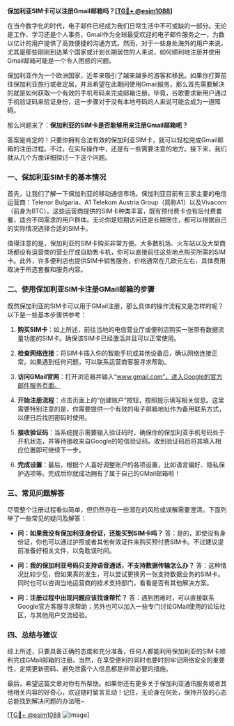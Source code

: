 **保加利亚SIM卡可以注册Gmail邮箱吗？[[TG💪+ @esim1088](https://t.me/s/esim1088)]**

在当今数字化的时代，电子邮件已经成为我们日常生活中不可或缺的一部分。无论是工作、学习还是个人事务，Gmail作为全球最受欢迎的电子邮件服务之一，为数以亿计的用户提供了高效便捷的沟通方式。然而，对于一些身处海外的用户来说，尤其是那些刚刚到达某个国家或计划长期居住的人来说，如何顺利地注册并使用Gmail邮箱可能是一个令人困惑的问题。

保加利亚作为一个欧洲国家，近年来吸引了越来越多的游客和移民。如果你打算前往保加利亚旅行或者定居，并且希望在此期间使用Gmail服务，那么首先需要解决的就是如何获取一个有效的手机号码来完成邮箱注册。毕竟，谷歌要求新用户通过手机验证码来验证身份，这一步骤对于没有本地号码的人来说可能会成为一道障碍。

那么问题来了：**保加利亚的SIM卡是否能够用来注册Gmail邮箱呢？**

答案是肯定的！只要你拥有合法有效的保加利亚SIM卡，就可以轻松完成Gmail邮箱的注册过程。不过，在实际操作中，还是有一些需要注意的地方。接下来，我们就从几个方面详细探讨一下这个问题。

### 一、保加利亚SIM卡的基本情况

首先，让我们了解一下保加利亚的移动通信市场。保加利亚目前有三家主要的电信运营商：Telenor Bulgaria、A1 Telekom Austria Group（简称A1）以及Vivacom（前身为BTC）。这些运营商提供的SIM卡种类丰富，既有预付费卡也有后付费套餐，适合不同需求的用户群体。无论你是短期访问还是长期居住，都可以根据自己的实际情况选择合适的SIM卡。

值得注意的是，保加利亚的SIM卡购买非常方便。大多数机场、火车站以及大型商场都设有运营商的营业厅或自助售卡机，你可以直接前往这些地点购买所需的SIM卡。此外，许多便利店也提供SIM卡销售服务，价格通常在几欧元左右，具体费用取决于所选套餐和服务内容。

### 二、使用保加利亚SIM卡注册GMail邮箱的步骤

既然保加利亚的SIM卡可以用于GMail注册，那么具体的操作流程又是怎样的呢？以下是一些基本步骤供参考：

1. **购买SIM卡**：如上所述，前往当地的电信营业厅或便利店购买一张带有数据流量功能的SIM卡。确保该SIM卡已经激活并且可以正常使用。
   
2. **检查网络连接**：将SIM卡插入你的智能手机或其他设备后，确认网络连接正常。如果遇到任何问题，可以联系运营商客服寻求帮助。

3. **访问GMail官网**：打开浏览器并输入“www.gmail.com”，进入Google的官方邮件服务页面。

4. **开始注册流程**：点击页面上的“创建账户”按钮，按照提示填写相关信息。这里需要特别注意的是，你需要提供一个有效的电子邮箱地址作为备用联系方式，以便日后找回密码时使用。

5. **接收验证码**：当系统提示需要输入验证码时，确保你的保加利亚手机号码处于开机状态，并等待接收来自Google的短信验证码。收到验证码后将其填入相应位置即可继续下一步。

6. **完成设置**：最后，根据个人喜好调整账户的各项设置，比如语言偏好、隐私保护选项等。完成后你就成功拥有了属于自己的GMail邮箱啦！

### 三、常见问题解答

尽管整个注册过程看似简单，但仍然存在一些潜在的风险或误解需要澄清。下面列举了一些常见的疑问及解答：

- **问：如果我没有保加利亚身份证，还能买到SIM卡吗？**
  答：是的，即使没有身份证，你也可以通过护照或者其他有效证件来购买预付费SIM卡。不过建议提前准备好相关文件，以免耽误时间。

- **问：我的保加利亚号码只支持语音通话，不支持数据传输怎么办？**
  答：这种情况比较少见，但如果真的发生，可以尝试更换另一张支持数据业务的SIM卡。同时也可以咨询当地运营商的技术支持部门，看看是否有其他解决方案。

- **问：注册过程中出现问题应该找谁帮忙？**
  答：遇到困难时，可以直接联系Google官方客服寻求帮助；另外也可以加入一些专门讨论GMail使用的论坛社区，与其他用户交流经验。

### 四、总结与建议

综上所述，只要具备正确的态度和充分准备，任何人都能利用保加利亚的SIM卡顺利完成GMail邮箱的注册。当然，在享受便利的同时也要时刻牢记网络安全的重要性，定期更新密码、避免泄露个人信息都是非常必要的措施。

最后，希望这篇文章对你有所帮助。如果你还有更多关于保加利亚通讯服务或者其他相关内容的好奇心，欢迎随时留言互动！记住，无论身在何处，保持开放的心态总能找到解决问题的办法哦~

[[TG💪+ @esim1088](https://t.me/s/esim1088) ![Image](https://i.postimg.cc/4NQfJmqS/Snipaste-2025-05-13-00-14-12.png)]
